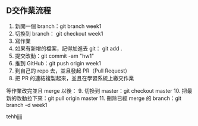 ## D交作業流程
1. 新開一個 branch：git branch week1
2. 切換到 branch： git checkout week1
3. 寫作業
4. 如果有新增的檔案，記得加進去 git： git add .
5. 提交改動：git commit -am "hw1"
6. 推到 GitHub：git push origin week1
7. 到自己的 repo 去，並且發起 PR（Pull Request）
8. 把 PR 的連結複製起來，並且在學習系統上繳交作業

等作業改完並且 merge 以後：
9. 切換到 master：git checkout master
10. 把最新的改動拉下來：git pull origin master
11. 刪除已經 merge 的 branch：git branch -d week1

tehhjjjj

